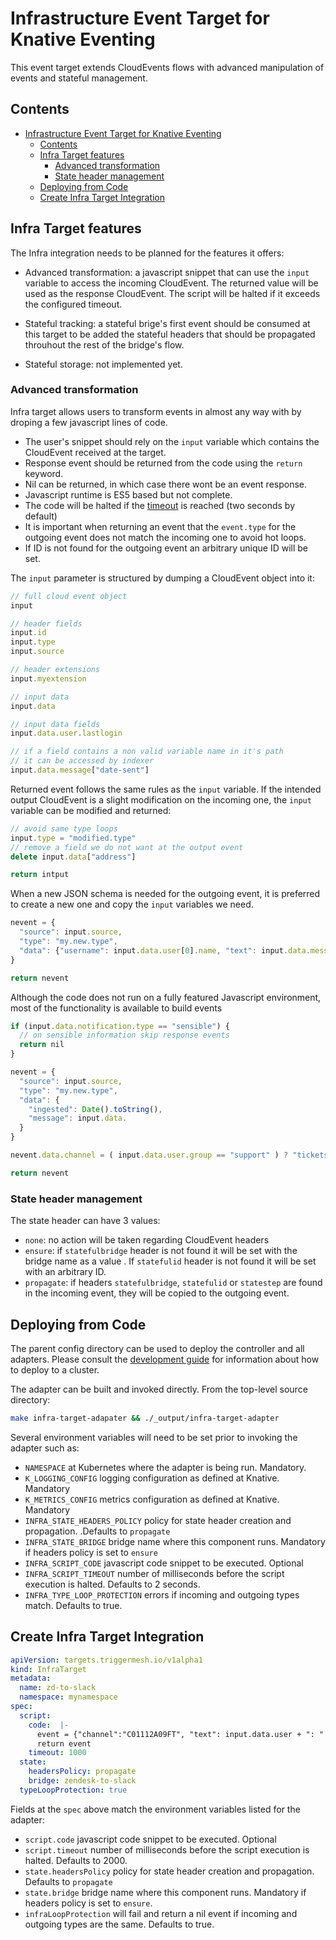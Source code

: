 # Infrastructure Event Target for Knative Eventing

This event target extends CloudEvents flows with advanced manipulation of events and stateful management.

## Contents

- [Infrastructure Event Target for Knative Eventing](#infrastructure-event-target-for-knative-eventing)
  - [Contents](#contents)
  - [Infra Target features](#infra-target-features)
    - [Advanced transformation](#advanced-transformation)
    - [State header management](#state-header-management)
  - [Deploying from Code](#deploying-from-code)
  - [Create Infra Target Integration](#create-infra-target-integration)

## Infra Target features

The Infra integration needs to be planned for the features it offers:

- Advanced transformation: a javascript snippet that can use the `input` variable to access the incoming CloudEvent. The returned value will be used as the response CloudEvent. The script will be halted if it exceeds the configured timeout.

- Stateful tracking: a stateful brige's first event should be consumed at this target to be added the stateful headers that should be propagated throuhout the rest of the bridge's flow.

- Stateful storage: not implemented yet.

### Advanced transformation

Infra target allows users to transform events in almost any way with by droping a few javascript lines of code.

- The user's snippet should rely on the `input` variable which contains the CloudEvent received at the target.
- Response event should be returned from the code using the `return` keyword.
- Nil can be returned, in which case there wont be an event response.
- Javascript runtime is ES5 based but not complete.
- The code will be halted if the [timeout](#deploying-from-code) is reached (two seconds by default)
- It is important when returning an event that the `event.type` for the outgoing event does not match the incoming one to avoid hot loops.
- If ID is not found for the outgoing event an arbitrary unique ID will be set.

The `input` parameter is structured by dumping a CloudEvent object into it:

```js
// full cloud event object
input

// header fields
input.id
input.type
input.source

// header extensions
input.myextension

// input data
input.data

// input data fields
input.data.user.lastlogin

// if a field contains a non valid variable name in it's path
// it can be accessed by indexer
input.data.message["date-sent"]
```

Returned event follows the same rules as the `input` variable. If the intended output CloudEvent is a slight modification on the incoming one, the `input` variable can be modified and returned:

```js
// avoid same type loops
input.type = "modified.type"
// remove a field we do not want at the output event
delete input.data["address"]

return intput
```

When a new JSON schema is needed for the outgoing event, it is preferred to create a new one and copy the `input` variables we need.

```js
nevent = {
  "source": input.source,
  "type": "my.new.type",
  "data": {"username": input.data.user[0].name, "text": input.data.message}
}

return nevent
```

Although the code does not run on a fully featured Javascript environment, most of the functionality is available to build events

```js
if (input.data.notification.type == "sensible") {
  // on sensible information skip response events
  return nil
}

nevent = {
  "source": input.source,
  "type": "my.new.type",
  "data": {
    "ingested": Date().toString(),
    "message": input.data.
  }
}

nevent.data.channel = ( input.data.user.group == "support" ) ? "tickets" : "devhelp"

return nevent
```

### State header management

The state header can have 3 values:

- `none`: no action will be taken regarding CloudEvent headers
- `ensure`: if `statefulbridge` header is not found it will be set with the bridge name as a value . If `statefulid` header is not found it will be set with an arbitrary ID.
- `propagate`: if headers `statefulbridge`, `statefulid` or `statestep` are found in the incoming event, they will be copied to the outgoing event.

## Deploying from Code

The parent config directory can be used to deploy the controller and all adapters. Please
consult the [development guide](../DEVELOPMENT.md) for information about how to deploy to
a cluster.

The adapter can be built and invoked directly. From the top-level source directory:

```sh
make infra-target-adapater && ./_output/infra-target-adapter
```

Several environment variables will need to be set prior to invoking the adapter such as:

- `NAMESPACE` at Kubernetes where the adapter is being run. Mandatory.
- `K_LOGGING_CONFIG` logging configuration as defined at Knative. Mandatory
- `K_METRICS_CONFIG` metrics configuration as defined at Knative. Mandatory
- `INFRA_STATE_HEADERS_POLICY` policy for state header creation and propagation. .Defaults to `propagate`
- `INFRA_STATE_BRIDGE` bridge name where this component runs. Mandatory if headers policy is set to `ensure`
- `INFRA_SCRIPT_CODE` javascript code snippet to be executed. Optional
- `INFRA_SCRIPT_TIMEOUT` number of milliseconds before the script execution is halted. Defaults to 2 seconds.
- `INFRA_TYPE_LOOP_PROTECTION` errors if incoming and outgoing types match. Defaults to true.

## Create Infra Target Integration

```yaml
apiVersion: targets.triggermesh.io/v1alpha1
kind: InfraTarget
metadata:
  name: zd-to-slack
  namespace: mynamespace
spec:
  script:
    code:  |-
      event = {"channel":"C01112A09FT", "text": input.data.user + ": " + input.data.message}
      return event
    timeout: 1000
  state:
    headersPolicy: propagate
    bridge: zendesk-to-slack
  typeLoopProtection: true

```

Fields at the `spec` above match the environment variables listed for the adapter:

- `script.code` javascript code snippet to be executed. Optional
- `script.timeout` number of milliseconds before the script execution is halted. Defaults to 2000.
- `state.headersPolicy` policy for state header creation and propagation. Defaults to `propagate`
- `state.bridge` bridge name where this component runs. Mandatory if headers policy is set to `ensure`.
- `infraLoopProtection` will fail and return a nil event if incoming and outgoing types are the same. Defaults to true.
